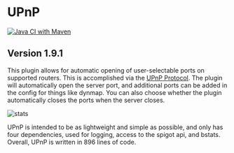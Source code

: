 # UPnP

[![Java CI with Maven](https://github.com/TheBozzz34/UPnP/actions/workflows/maven.yml/badge.svg)](https://github.com/TheBozzz34/UPnP/actions/workflows/maven.yml)

## Version 1.9.1

This plugin allows for automatic opening of user-selectable ports on supported routers. This is accomplished via the [UPnP Protocol](https://en.wikipedia.org/wiki/Universal_Plug_and_Play). The plugin will automatically open the server port, and additional ports can be added in the config for things like dynmap. You can also choose whether the plugin automatically closes the ports when the server closes.

![stats](https://bstats.org/signatures/bukkit/UPnP.svg)

UPnP is intended to be as lightweight and simple as possible, and only has four dependencies, used for logging, access to the spigot api, and bstats. Overall, UPnP is written in 896 lines of code.
